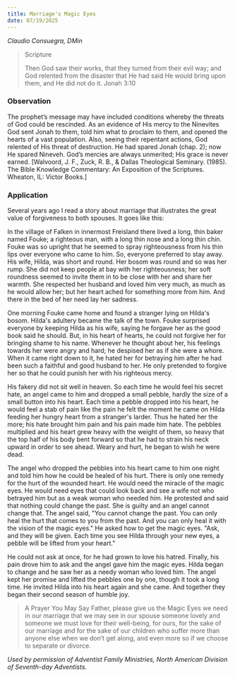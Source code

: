 ```yaml
---
title: Marriage's Magic Eyes
date: 07/19/2025
---
```


_Claudio Consuegra, DMin_

> <p>Scripture</p>
> Then God saw their works, that they turned from their evil way; and God relented from the disaster that He had said He would bring upon them, and He did not do it. Jonah 3:10

### Observation

The prophet’s message may have included conditions whereby the threats of God could be rescinded. As an evidence of His mercy to the Ninevites God sent Jonah to them, told him what to proclaim to them, and opened the hearts of a vast population. Also, seeing their repentant actions, God relented of His threat of destruction. He had spared Jonah (chap. 2); now He spared Nineveh. God’s mercies are always unmerited; His grace is never earned. [Walvoord, J. F., Zuck, R. B., & Dallas Theological Seminary. (1985). The Bible Knowledge Commentary: An Exposition of the Scriptures. Wheaton, IL: Victor Books.]

### Application

Several years ago I read a story about marriage that illustrates the great value of forgiveness to both spouses. It goes like this:

In the village of Falken in innermost Freisland there lived a long, thin baker named Fouke; a righteous man, with a long thin nose and a long thin chin. Fouke was so upright that he seemed to spray righteousness from his thin lips over everyone who came to him. So, everyone preferred to stay away. His wife, Hilda, was short and round. Her bosom was round and so was her rump. She did not keep people at bay with her righteousness; her soft roundness seemed to invite them in to be close with her and share her warmth. She respected her husband and loved him very much, as much as he would allow her; but her heart ached for something more from him. And there in the bed of her need lay her sadness.

One morning Fouke came home and found a stranger lying on Hilda's bosom. Hilda's adultery became the talk of the town. Fouke surprised everyone by keeping Hilda as his wife, saying he forgave her as the good book said he should. But, in his heart of hearts, he could not forgive her for bringing shame to his name. Whenever he thought about her, his feelings towards her were angry and hard; he despised her as if she were a whore. When it came right down to it, he hated her for betraying him after he had been such a faithful and good husband to her. He only pretended to forgive her so that he could punish her with his righteous mercy.

His fakery did not sit well in heaven. So each time he would feel his secret hate, an angel came to him and dropped a small pebble, hardly the size of a small button into his heart. Each time a pebble dropped into his heart, he would feel a stab of pain like the pain he felt the moment he came on Hilda feeding her hungry heart from a stranger's larder. Thus he hated her the more; his hate brought him pain and his pain made him hate. The pebbles multiplied and his heart grew heavy with the weight of them, so heavy that the top half of his body bent forward so that he had to strain his neck upward in order to see ahead. Weary and hurt, he began to wish he were dead.

The angel who dropped the pebbles into his heart came to him one night and told him how he could be healed of his hurt. There is only one remedy for the hurt of the wounded heart. He would need the miracle of the magic eyes. He would need eyes that could look back and see a wife not who betrayed him but as a weak woman who needed him. He protested and said that nothing could change the past. She is guilty and an angel cannot change that. The angel said, "You cannot change the past. You can only heal the hurt that comes to you from the past. And you can only heal it with the vision of the magic eyes." He asked how to get the magic eyes. "Ask, and they will be given. Each time you see Hilda through your new eyes, a pebble will be lifted from your heart."

He could not ask at once, for he had grown to love his hatred. Finally, his pain drove him to ask and the angel gave him the magic eyes. Hilda began to change and he saw her as a needy woman who loved him. The angel kept her promise and lifted the pebbles one by one, though it took a long time. He invited Hilda into his heart again and she came. And together they began their second season of humble joy.

> <callout>A Prayer You May Say</callout>
> Father, please give us the Magic Eyes we need in our marriage that we may see in our spouse someone lovely and someone we must love for their well-being, for ours, for the sake of our marriage and for the sake of our children who suffer more than anyone else when we don’t get along, and even more so if we choose to separate or divorce.

_Used by permission of Adventist Family Ministries, North American Division of Seventh-day Adventists._
